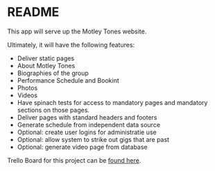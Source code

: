 # README

This app will serve up the Motley Tones website.

Ultimately, it will have the following features:

* Deliver static pages
 * About Motley Tones
 * Biographies of the group
 * Performance Schedule and Bookint
 * Photos
 * Videos
* Have spinach tests for access to mandatory pages and mandatory sections on those pages.
* Deliver pages with standard headers and footers
* Generate schedule from independent data source
* Optional: create user logins for administratie use
* Optional: allow system to strike out gigs that are past
* Optional: generate video page from database

Trello Board for this project can be [found here](https://trello.com/b/VwHfdHD4/motley-tones-web-app).
